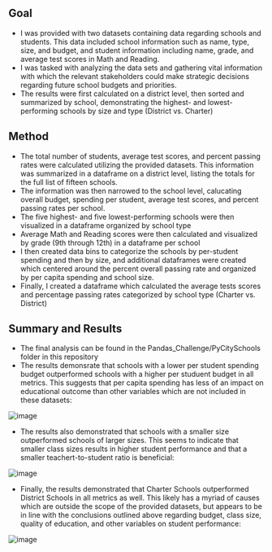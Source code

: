 ## Goal
- I was provided with two datasets containing data regarding schools and students.  This data included school information such as name, type, size, and budget, and student information including name, grade, and average test scores in Math and Reading.
- I was tasked with analyzing the data sets and gathering vital information with which the relevant stakeholders could make strategic decisions regarding future school budgets and priorities.  
- The results were first calculated on a district level, then sorted and summarized by school, demonstrating the highest- and lowest-performing schools by size and type (District vs. Charter)

## Method
- The total number of students, average test scores, and percent passing rates were calculated utilizing the provided datasets.  This information was summarized in a dataframe on a district level, listing the totals for the full list of fifteen schools. 
- The information was then narrowed to the school level, calucating overall budget, spending per student, average test scores, and percent passing rates per school.  
- The five highest- and five lowest-performing schools were then visualized in a dataframe organized by school type
- Average Math and Reading scores were then calculated and visualized by grade (9th through 12th) in a dataframe per school
- I then created data bins to categorize the schools by per-student spending and then by size, and additional dataframes were created which centered around the percent overall passing rate and organized by per capita spending and school size. 
- Finally, I created a dataframe which calculated the average tests scores and percentage passing rates categorized by school type (Charter vs. District)

## Summary and Results
- The final analysis can be found in the Pandas_Challenge/PyCitySchools folder in this repository
- The results demonsrate that schools with a lower per student spending budget outperformed schools with a higher per studuent budget in all metrics.  This suggests that per capita spending has less of an impact on educational outcome than other variables which are not included in these datasets:

![image](https://user-images.githubusercontent.com/120341249/214759352-63f82653-f525-417c-bc1e-12a78b9ca86d.png)

- The results also demonstrated that schools with a smaller size outperformed schools of larger sizes.  This seems to indicate that smaller class sizes results in higher student performance and that a smaller teachert-to-student ratio is beneficial:

![image](https://user-images.githubusercontent.com/120341249/214759475-57a9fc0d-f71a-4641-8379-fd248abfed9d.png)

- Finally, the results demonstrated that Charter Schools outperformed District Schools in all metrics as well.  This likely has a myriad of causes which are outside the scope of the provided datasets, but appears to be in line with the conclusions outlined above regarding budget, class size, quality of education, and other variables on student performance: 

![image](https://user-images.githubusercontent.com/120341249/214759658-439662d8-f63e-428b-88df-e8aff25218f4.png)
